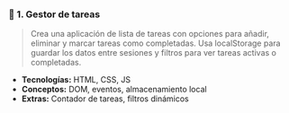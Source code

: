 ### 🔹 1. **Gestor de tareas**

> Crea una aplicación de lista de tareas con opciones para añadir, eliminar y marcar tareas como completadas. Usa localStorage para guardar los datos entre sesiones y filtros para ver tareas activas o completadas.

- **Tecnologías:** HTML, CSS, JS
- **Conceptos:** DOM, eventos, almacenamiento local
- **Extras:** Contador de tareas, filtros dinámicos
